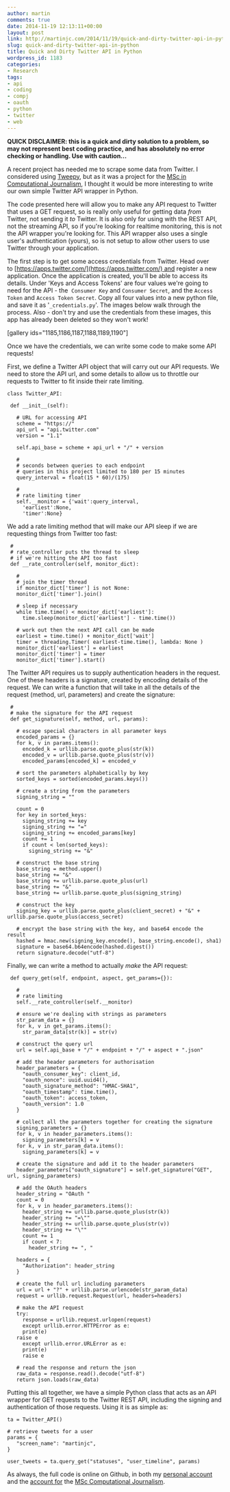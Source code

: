 ```yaml
---
author: martin
comments: true
date: 2014-11-19 12:13:11+00:00
layout: post
link: http://martinjc.com/2014/11/19/quick-and-dirty-twitter-api-in-python/
slug: quick-and-dirty-twitter-api-in-python
title: Quick and Dirty Twitter API in Python
wordpress_id: 1183
categories:
- Research
tags:
- api
- coding
- compj
- oauth
- python
- twitter
- web
---
```


**QUICK DISCLAIMER: this is a quick and dirty solution to a problem, so may not represent best coding practice, and has absolutely no error checking or handling. Use with caution...**

A recent project has needed me to scrape some data from Twitter. I considered using [Tweepy](https://github.com/tweepy/tweepy), but as it was a project for the [MSc in Computational Journalism](compj.cs.cf.ac.uk), I thought it would be more interesting to write our own simple Twitter API wrapper in Python.

The code presented here will allow you to make any API request to Twitter that uses a GET request, so is really only useful for getting data _from_ Twitter, not sending it _to_ Twitter. It is also only for using with the REST API, not the streaming API, so if you're looking for realtime monitoring, this is not the API wrapper you're looking for. This API wrapper also uses a single user's authentication (yours), so is not setup to allow other users to use Twitter through your application.

The first step is to get some access credentials from Twitter. Head over to [https://apps.twitter.com/](https://apps.twitter.com/) and register a new application. Once the application is created, you'll be able to access its details. Under 'Keys and Access Tokens' are four values we're going to need for the API - the  `Consumer Key` and `Consumer Secret`, and the `Access Token` and `Access Token Secret`. Copy all four values into a new python file, and save it as '`_credentials.py`'. The images below walk through the process. Also - don't try and use the credentials from these images, this app has already been deleted so they won't work!

[gallery ids="1185,1186,1187,1188,1189,1190"]

Once we have the credentials, we can write some code to make some API requests!

First, we define a Twitter API object that will carry out our API requests. We need to store the API url, and some details to allow us to throttle our requests to Twitter to fit inside their rate limiting.


    
    class Twitter_API:
    
     def __init__(self):
    
       # URL for accessing API
       scheme = "https://"
       api_url = "api.twitter.com"
       version = "1.1"
    
       self.api_base = scheme + api_url + "/" + version
    
       #
       # seconds between queries to each endpoint
       # queries in this project limited to 180 per 15 minutes
       query_interval = float(15 * 60)/(175)
    
       #
       # rate limiting timer
       self.__monitor = {'wait':query_interval,
         'earliest':None,
         'timer':None}



We add a rate limiting method that will make our API sleep if we are requesting things from Twitter too fast:


    
     #
     # rate_controller puts the thread to sleep 
     # if we're hitting the API too fast
     def __rate_controller(self, monitor_dict):
    
       # 
       # join the timer thread
       if monitor_dict['timer'] is not None:
       monitor_dict['timer'].join() 
    
       # sleep if necessary 
       while time.time() < monitor_dict['earliest']:
         time.sleep(monitor_dict['earliest'] - time.time())
     
       # work out then the next API call can be made
       earliest = time.time() + monitor_dict['wait']
       timer = threading.Timer( earliest-time.time(), lambda: None )
       monitor_dict['earliest'] = earliest
       monitor_dict['timer'] = timer
       monitor_dict['timer'].start()



The Twitter API requires us to supply authentication headers in the request. One of these headers is a signature, created by encoding details of the request. We can write a function that will take in all the details of the request (method, url, parameters) and create the signature:


    
     # 
     # make the signature for the API request
     def get_signature(self, method, url, params):
     
       # escape special characters in all parameter keys
       encoded_params = {}
       for k, v in params.items():
         encoded_k = urllib.parse.quote_plus(str(k))
         encoded_v = urllib.parse.quote_plus(str(v))
         encoded_params[encoded_k] = encoded_v 
    
       # sort the parameters alphabetically by key
       sorted_keys = sorted(encoded_params.keys())
    
       # create a string from the parameters
       signing_string = ""
    
       count = 0
       for key in sorted_keys:
         signing_string += key
         signing_string += "="
         signing_string += encoded_params[key]
         count += 1
         if count < len(sorted_keys):
           signing_string += "&"
    
       # construct the base string
       base_string = method.upper()
       base_string += "&"
       base_string += urllib.parse.quote_plus(url)
       base_string += "&"
       base_string += urllib.parse.quote_plus(signing_string)
    
       # construct the key
       signing_key = urllib.parse.quote_plus(client_secret) + "&" + urllib.parse.quote_plus(access_secret)
    
       # encrypt the base string with the key, and base64 encode the result
       hashed = hmac.new(signing_key.encode(), base_string.encode(), sha1)
       signature = base64.b64encode(hashed.digest())
       return signature.decode("utf-8")



Finally, we can write a method to actually _make_ the API request:


    
     def query_get(self, endpoint, aspect, get_params={}):
     
       #
       # rate limiting
       self.__rate_controller(self.__monitor)
    
       # ensure we're dealing with strings as parameters
       str_param_data = {}
       for k, v in get_params.items():
         str_param_data[str(k)] = str(v)
    
       # construct the query url
       url = self.api_base + "/" + endpoint + "/" + aspect + ".json"
     
       # add the header parameters for authorisation
       header_parameters = {
         "oauth_consumer_key": client_id,
         "oauth_nonce": uuid.uuid4(),
         "oauth_signature_method": "HMAC-SHA1",
         "oauth_timestamp": time.time(),
         "oauth_token": access_token,
         "oauth_version": 1.0
       }
    
       # collect all the parameters together for creating the signature
       signing_parameters = {}
       for k, v in header_parameters.items():
         signing_parameters[k] = v
       for k, v in str_param_data.items():
         signing_parameters[k] = v
    
       # create the signature and add it to the header parameters
       header_parameters["oauth_signature"] = self.get_signature("GET", url, signing_parameters)
    
       # add the OAuth headers
       header_string = "OAuth "
       count = 0
       for k, v in header_parameters.items():
         header_string += urllib.parse.quote_plus(str(k))
         header_string += "=\""
         header_string += urllib.parse.quote_plus(str(v))
         header_string += "\""
         count += 1
         if count < 7:
           header_string += ", "
    
       headers = {
         "Authorization": header_string
       }
    
       # create the full url including parameters
       url = url + "?" + urllib.parse.urlencode(str_param_data)
       request = urllib.request.Request(url, headers=headers)
    
       # make the API request
       try:
         response = urllib.request.urlopen(request)
         except urllib.error.HTTPError as e:
         print(e)
       raise e
         except urllib.error.URLError as e:
         print(e)
         raise e
    
       # read the response and return the json
       raw_data = response.read().decode("utf-8")
       return json.loads(raw_data)



Putting this all together, we have a simple Python class that acts as an API wrapper for GET requests to the Twitter REST API, including the signing and authentication of those requests. Using it is as simple as:


    
    ta = Twitter_API()
    
    # retrieve tweets for a user
    params = {
       "screen_name": "martinjc",
    }
    
    user_tweets = ta.query_get("statuses", "user_timeline", params)



As always, the full code is online on Github, in both my [personal account](https://github.com/CompJCDF/Simple-Python-Twitter-API) and the [account for](https://github.com/CompJCDF) the [MSc Computational Journalism](http://compj.cs.cf.ac.uk/).



















